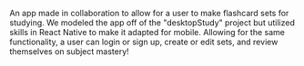 An app made in collaboration to allow for a user to make flashcard sets for studying. We modeled 
the app off of the "desktopStudy" project but utilized skills in React Native to make it adapted for mobile.
Allowing for the same functionality, a user can login or sign up, create or edit sets, and review themselves on
subject mastery!